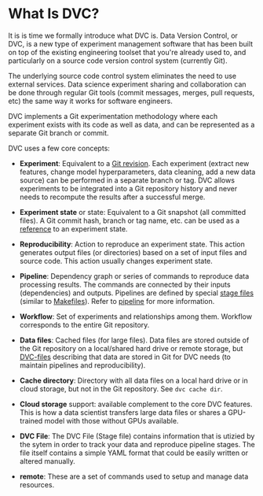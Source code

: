 # What Is DVC?

It is is time we formally introduce what DVC is. Data Version Control, or DVC, 
is a new type of experiment management software that has been built on top of 
the existing engineering toolset that you're already used to, and particularly 
on a source code version control system (currently Git).

The underlying source code control system eliminates the need to use external 
services. Data science experiment sharing and collaboration can be done through 
regular Git tools (commit messages, merges, pull requests, etc) the same way it works
for software engineers.

DVC implements a Git experimentation methodology where each experiment exists 
with its code as well as data, and can be represented as a separate Git branch or commit.

DVC uses a few core concepts:

- **Experiment**: Equivalent to a
  [Git revision](https://git-scm.com/docs/revisions). Each experiment (extract
  new features, change model hyperparameters, data cleaning, add a new data
  source) can be performed in a separate branch or tag. DVC allows experiments
  to be integrated into a Git repository history and never needs to recompute
  the results after a successful merge.

- **Experiment state** or state: Equivalent to a Git snapshot (all committed
  files). A Git commit hash, branch or tag name, etc. can be used as a
  [reference](https://git-scm.com/book/en/v2/Git-Internals-Git-References) to an
  experiment state.

- **Reproducibility**: Action to reproduce an experiment state. This action
  generates output files (or directories) based on a set of input files and
  source code. This action usually changes experiment state.

- **Pipeline**: Dependency graph or series of commands to reproduce data
  processing results. The commands are connected by their inputs
  (<abbr>dependencies</abbr>) and <abbr>outputs</abbr>. Pipelines are defined by
  special [stage files](/doc/command-reference/run) (similar to
  [Makefiles](https://www.gnu.org/software/make/manual/make.html#Introduction)).
  Refer to [pipeline](/doc/command-reference/pipeline) for more information.

- **Workflow**: Set of experiments and relationships among them. Workflow
  corresponds to the entire Git repository.

- **Data files**: Cached files (for large files). Data files are stored outside
  of the Git repository on a local/shared hard drive or remote storage, but
  [DVC-files](/doc/user-guide/dvc-file-format) describing that data are stored
  in Git for DVC needs (to maintain pipelines and reproducibility).

- **Cache directory**: Directory with all data files on a local hard drive or in
  cloud storage, but not in the Git repository. See `dvc cache dir`.

- **Cloud storage** support: available complement to the core DVC features. This
  is how a data scientist transfers large data files or shares a GPU-trained
  model with those without GPUs available.

- **DVC File**: The DVC File (Stage file) contains information that is utizied 
  by the sytem in order to track your data and reproduce pipeline stages. The 
  file itself contains a simple YAML format that could be easily written or altered 
  manually.

- **remote**: These are a set of commands used to setup and manage data resources.
